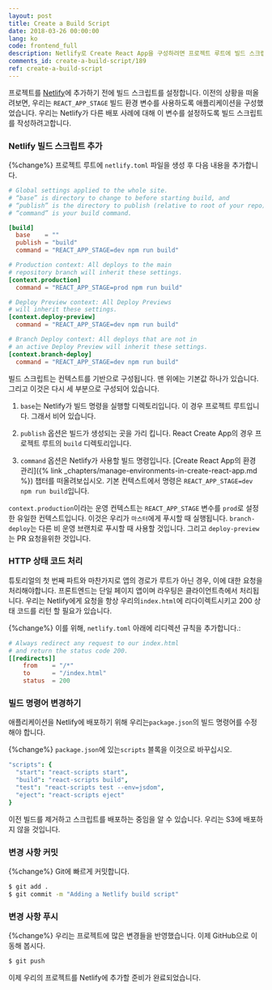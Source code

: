 ```yaml
---
layout: post
title: Create a Build Script
date: 2018-03-26 00:00:00
lang: ko
code: frontend_full
description: Netlify로 Create React App을 구성하려면 프로젝트 루트에 빌드 스크립트를 추가해야합니다. 우리가 React Router 라우트에 대해 HTTP 상태 코드 200을 반환하도록하려면 리다이렉트 규칙을 추가해야합니다. 
comments_id: create-a-build-script/189
ref: create-a-build-script
---
```


프로젝트를 [Netlify](https://www.netlify.com)에 추가하기 전에 빌드 스크립트를 설정합니다. 이전의 상황을 떠올려보면, 우리는 `REACT_APP_STAGE` 빌드 환경 변수를 사용하도록 애플리케이션을 구성했었습니다. 우리는 Netlify가 다른 배포 사례에 대해 이 변수를 설정하도록 빌드 스크립트를 작성하려고합니다.

### Netlify 빌드 스크립트 추가

{%change%} 프로젝트 루트에  `netlify.toml` 파일을 생성 후 다음 내용을 추가합니다.

``` toml
# Global settings applied to the whole site.
# “base” is directory to change to before starting build, and
# “publish” is the directory to publish (relative to root of your repo).
# “command” is your build command.

[build]
  base    = ""
  publish = "build"
  command = "REACT_APP_STAGE=dev npm run build"

# Production context: All deploys to the main
# repository branch will inherit these settings.
[context.production]
  command = "REACT_APP_STAGE=prod npm run build"

# Deploy Preview context: All Deploy Previews
# will inherit these settings.
[context.deploy-preview]
  command = "REACT_APP_STAGE=dev npm run build"

# Branch Deploy context: All deploys that are not in
# an active Deploy Preview will inherit these settings.
[context.branch-deploy]
  command = "REACT_APP_STAGE=dev npm run build"
```

빌드 스크립트는 컨텍스트를 기반으로 구성됩니다. 맨 위에는 기본값 하나가 있습니다. 그리고 이것은 다시 세 부분으로 구성되어 있습니다.

1. `base`는 Netlify가 빌드 명령을 실행할 디렉토리입니다. 이 경우 프로젝트 루트입니다. 그래서 비어 있습니다.

2. `publish` 옵션은 빌드가 생성되는 곳을 가리 킵니다. React Create App의 경우 프로젝트 루트의 `build` 디렉토리입니다.

3. `command` 옵션은 Netlify가 사용할 빌드 명령입니다. [Create React App의 환경 관리]({% link _chapters/manage-environments-in-create-react-app.md %}) 챕터를 떠올려보십시오. 기본 컨텍스트에서 명령은 `REACT_APP_STAGE=dev npm run build`입니다.

`context.production`이라는 운영 컨텍스트는 `REACT_APP_STAGE` 변수를 `prod`로 설정한 유일한 컨텍스트입니다. 이것은 우리가 `마스터`에게 푸시할 때 실행됩니다. `branch-deploy`는 다른 비 운영 브랜치로 푸시할 때 사용할 것입니다. 그리고 `deploy-preview`는 PR 요청을위한 것입니다.

### HTTP 상태 코드 처리

튜토리얼의 첫 번째 파트와 마찬가지로 앱의 경로가 루트가 아닌 경우, 이에 대한 요청을 처리해야합니다. 프론트엔드는 단일 페이지 앱이며 라우팅은 클라이언트측에서 처리됩니다. 우리는 Netlify에게 요청을 항상 우리의`index.html`에 리다이렉트시키고 200 상태 코드를 리턴 할 필요가 있습니다.

{%change%} 이를 위해, `netlify.toml` 아래에 리디렉션 규칙을 추가합니다.:

``` toml
# Always redirect any request to our index.html
# and return the status code 200.
[[redirects]]
    from    = "/*"
    to      = "/index.html"
    status  = 200
```

### 빌드 명령어 변경하기

애플리케이션을 Netlify에 배포하기 위해 우리는`package.json`의 빌드 명령어를 수정해야 합니다.


{%change%} `package.json`에 있는`scripts` 블록을 이것으로 바꾸십시오.

``` coffee
"scripts": {
  "start": "react-scripts start",
  "build": "react-scripts build",
  "test": "react-scripts test --env=jsdom",
  "eject": "react-scripts eject"
}
```

이전 빌드를 제거하고 스크립트를 배포하는 중임을 알 수 있습니다. 우리는 S3에 배포하지 않을 것입니다.

### 변경 사항 커밋 

{%change%} Git에 빠르게 커밋합니다.

``` bash
$ git add .
$ git commit -m "Adding a Netlify build script"
```

### 변경 사항 푸시 

{%change%} 우리는 프로젝트에 많은 변경들을 반영했습니다. 이제 GitHub으로 이동해 봅시다.

``` bash
$ git push
```

이제 우리의 프로젝트를 Netlify에 추가할 준비가 완료되었습니다.
